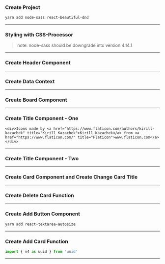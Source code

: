 ### Create Project

```sh
yarn add node-sass react-beautiful-dnd
```

---


### Styling with CSS-Processor

> note:
> node-sass should be downgrade into version 4.14.1

---

### Create Header Component

---

### Create Data Context

---

### Create Board Component

---

### Create Title Component - One

```
<div>Icons made by <a href="https://www.flaticon.com/authors/kirill-kazachek" title="Kirill Kazachek">Kirill Kazachek</a> from <a href="https://www.flaticon.com/" title="Flaticon">www.flaticon.com</a></div>
```

---

### Create Title Component - Two

---

### Create Card Component and Create Change Card Title

---

### Create Delete Card Function

---

### Create Add Button Component

```sh
yarn add react-textarea-autosize
```

---

### Create Add Card Function

```js
import { v4 as uuid } from 'uuid'
```

---